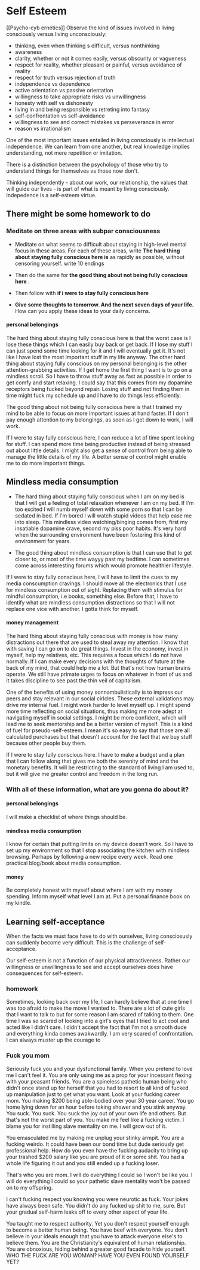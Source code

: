 # Self Esteem
[[Psycho-cyb ernetics]]
Observe the kind of issues involved in living consciously versus living unconsciously:
- thinking, even when thinking s difficult, versus nonthinking
- awareness
- clarity, whether or not it comes easily, versus obscurity or vagueness
- respect for reality, whether pleasant or painful, versus avoidance of reality
- respect for truth versus rejection of truth 
- independence vs dependence
- active orientation vs passive orientation
- willingness to take appropriate risks vs unwillingness
- honesty with self vs dishonesty
- living in and being responsible vs retreting into fantasy
- self-confrontation vs self-avoidance
- willingness to see and correct mistakes vs perseverance in error
- reason vs irrationalism

One of the most important issues entailed in living consciously is intellectual independence. We can learn from one another, but real knowledge implies understanding, not mere repetition or imitation. 

There is a distinction between the psychology of those who try to understand things for themselves vs those now don't. 

Thinking independently - about our work, our relationship, the values that will guide our lives - is part of what is meant by living consciously. Indepedence is a self-esteem virtue. 


## There might be some homework to do

### Meditate on three areas with subpar consciousness
- Meditate on what seems to difficult about staying in high-level mental focus in these areas. For each of these areas, write **The hard thing about staying fully conscious here is** as rapidly as possible, without censoring yourself. write 10 endings

- Then do the same for **the good thing about not being fully conscious here** . 

- Then follow with **if i were to stay fully conscious here**

- **Give some thoughts to tomorrow. And the next seven days of your life.** How can you apply these ideas to your daily concerns. 


#### personal belongings
The hard thing about staying fully conscious here is that the worst case is I lose these things which I can easily buy back or get back. If I lose my stuff I can just spend some time looking for it and I will eventually get it. It's not like I have lost the most important stuff in my life anyway. The other hard thing about staying fully conscious on my personal belonging is the other attention-grabbing activities. If I get home the first thing I want is to go on a mindless scroll. So I have to throw stuff away as fast as possible in order to get comfy and start relaxing. I could say that this comes from my dopamine receptors being fucked beyond repair. Losing stuff and not finding them in time might fuck my schedule up and I have to do things less efficiently. 

The good thing about not being fully conscious here is that I trained my mind to be able to focus on more important issues at hand faster. If I don't pay enough attention to my belongings, as soon as I get down to work, I will work. 

If I were to stay fully conscious here, I can reduce a lot of time spent looking for stuff. I can spend more time being productive instead of being stressed out about little details. I might also get a sense of control from being able to manage the little details of my life. A better sense of control might enable me to do more important things. 

## Mindless media consumption
- The hard thing about staying fully conscious when I am on my bed is that I will get a feeling of total relaxation whenever I am on my bed. If I'm too excited I will numb myself down with some porn so that I can be sedated in bed. If I'm bored I will watch stupid videos that help ease me into sleep. This mindless video watching/binging comes from, first my insatiable dopamine crave, second my piss poor habits. It's very hard when the surrounding environment have been fostering this kind of environment for years. 

- The good thing about mindless consumption is that I can use that to get closer to, or most of the time wayyy past my bedtime. I can sometimes come across interesting forums which would promote healthier lifestyle. 

If I were to stay fully conscious here, I will have to limit the cues to my media conscumption cravings. I should move all the electronics that I use for mindless consumption out of sight. Replacing them with stimulus for mindful consumption, i.e books, something else. Before that, I have to identify what are mindless consumption distractions so that I will not replace one vice with another. I gotta think for myself. 


#### money management
The hard thing about staying fully conscious with money is how many distractions out there that are used to steal away my attention. I know that with saving I can go on to do great things. Invest in the economy, invest in myself, help my relatives, etc. This requires a focus which I do not have normally. If I can make every decisions with the thoughts of future at the back of my mind, that could help me a lot. But that's not how human brains operate. We still have primate urges to focus on whatever in front of us and it takes discipline to see past the thin veil of capitalism.

One of the benefits of using money sonnambulistically is to impress our peers and stay relevant in our social cirlcles. These external validations may drive my internal fuel. I might work harder to level myself up. I might spend more time reflecting on social situations, thus making me more adept at navigating myself in social settings. I might be more confident, which will lead me to seek mentorship and be a better version of myself. This is a kind of fuel for pseudo-self-esteem. I mean it's so easy to say that those are all calculated purchases but that doesn't account for the fact that we buy stuff because other people buy them. 

If I were to stay fully conscious here. I have to make a budget and a plan that I can follow along that gives me both the serenity of mind and the monetary benefits. It will be restricting to the standard of living I am used to, but it will give me greater control and freedom in the long run. 

### With all of these information, what are you gonna do about it?
#### personal belongings
I will make a checklist of where things should be.  
#### mindless media consumption
I know for certain that putting limits on my device doesn't work. So I have to set up my environment so that I stop associating the kitchen with mindless browsing. Perhaps by following a new recipe every week. Read one practical blog/book about media consumption.
#### money
Be completely honest with myself about where I am with my money spending. Inform myself what level I am at. Put a personal finance book on my kindle. 

## Learning self-acceptance 
When the facts we must face have to do with ourselves, living consciosusly can suddenly become very difficult. This is the challenge of self-acceptance. 

Our self-esteem is not a function of our physical attractiveness. Rather our willingness or unwillingness to see and accept ourselves does have consequences for self-esteem.

### homework
Sometimes, looking back over my life, I can hardly believe that at one time I was too afraid to make the move I wanted to. There are a lot of cute girls that I want to talk to but for some reason I am scared of talking to them. One time I was so scared of looking into a girl's eyes that I tried to act cool and acted like I didn't care. I didn't accept the fact that I'm not a smooth dude and everything kinda comes awakwardly. I am very scared of confrontation. I can always muster up the courage to 

### Fuck you mom
Seriously fuck you and your dysfunctional family. When you pretend to love me I can't feel it. You are only using me as a prop for your incessant flexing with your peasant friends. You are a spineless pathetic human being who didn't once stand up for herself that you had to resort to all kind of fucked up manipulation just to get what you want. Look at your fucking career mom. You making $200 being able-bodied over your 30 year career. You go home lying down for an hour before taking shower and you stink anyway. You suck. You suck. You suck the joy out of your own life and others. But that's not the worst part of you. You make me feel like a fucking victim. I blame you for instilling slave mentality on me. I will grow out of it. 

You emasculated me by making me unplug your stinky armpit. You are a fucking weirdo. It could have been our bond time but dude seriously get professional help. How do you even have the fucking audacity to bring up your trashed $200 salary like you are proud of it or some shit. You had a whole life figuring it out and you still ended up a fucking loser. 

That's who you are mom. I will do everything I could so I won't be like you. I will do everything I could so your pathetic slave mentality won't be passed on to my offspring.

I can't fucking respect you knowing you were neurotic as fuck. Your jokes have always been safe. You didn't do any fucked up shit to me, sure. But your gradual self-harm leaks off to every other aspect of your life. 

You taught me to respect authority. Yet you don't respect yourself enough to become a better human being. You have beef with everyone. You don't believe in your ideals enough that you have to attack everyone else's to believe them. You are the Christianity's equivalent of human relationship. You are obnoxious, hiding behind a greater good facade to hide yourself. WHO THE FUCK ARE YOU WOMAN? HAVE YOU EVEN FOUND YOURSELF YET?